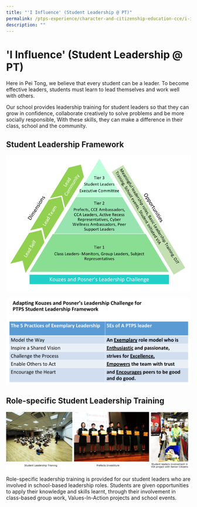 ```yaml
---
title: "'I Influence' (Student Leadership @ PT)"
permalink: /ptps-experience/character-and-citizenship-education-cce/i-influence-student-leadership-at-pt/
description: ""
---
```

# 'I Influence' (Student Leadership @ PT)


Here in Pei Tong, we believe that every student can be a leader. To become effective leaders, students must learn to lead themselves and work well with others.  

  

Our school provides leadership training for student leaders so that they can grow in confidence, collaborate creatively to solve problems and be more socially responsible, With these skills, they can make a difference in their class, school and the community.

## Student Leadership Framework

![](/images/PTPS%20Experience/student%20leadership%20framework.png)

![](/images/PTPS%20Experience/leadership%20challenge2.png)

## Role-specific Student Leadership Training

![](/images/PTPS%20Experience/Student%20leadership%203.jpg)

Role-specific leadership training is provided for our student leaders who are involved in school-based leadership roles. Students are given opportunities to apply their knowledge and skills learnt, through their involvement in class-based group work, Values-In-Action projects and school events.